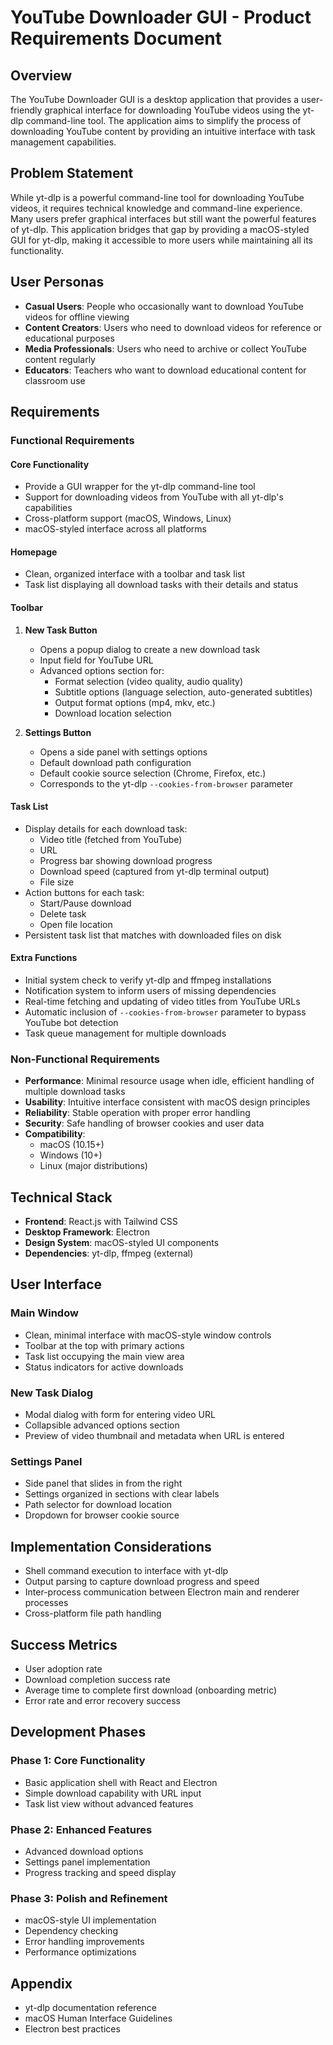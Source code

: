 # YouTube Downloader GUI - Product Requirements Document

## Overview
The YouTube Downloader GUI is a desktop application that provides a user-friendly graphical interface for downloading YouTube videos using the yt-dlp command-line tool. The application aims to simplify the process of downloading YouTube content by providing an intuitive interface with task management capabilities.

## Problem Statement
While yt-dlp is a powerful command-line tool for downloading YouTube videos, it requires technical knowledge and command-line experience. Many users prefer graphical interfaces but still want the powerful features of yt-dlp. This application bridges that gap by providing a macOS-styled GUI for yt-dlp, making it accessible to more users while maintaining all its functionality.

## User Personas
- **Casual Users**: People who occasionally want to download YouTube videos for offline viewing
- **Content Creators**: Users who need to download videos for reference or educational purposes
- **Media Professionals**: Users who need to archive or collect YouTube content regularly
- **Educators**: Teachers who want to download educational content for classroom use

## Requirements

### Functional Requirements

#### Core Functionality
- Provide a GUI wrapper for the yt-dlp command-line tool
- Support for downloading videos from YouTube with all yt-dlp's capabilities
- Cross-platform support (macOS, Windows, Linux)
- macOS-styled interface across all platforms

#### Homepage
- Clean, organized interface with a toolbar and task list
- Task list displaying all download tasks with their details and status

#### Toolbar
1. **New Task Button**
   - Opens a popup dialog to create a new download task
   - Input field for YouTube URL
   - Advanced options section for:
     - Format selection (video quality, audio quality)
     - Subtitle options (language selection, auto-generated subtitles)
     - Output format options (mp4, mkv, etc.)
     - Download location selection

2. **Settings Button**
   - Opens a side panel with settings options
   - Default download path configuration
   - Default cookie source selection (Chrome, Firefox, etc.)
   - Corresponds to the yt-dlp `--cookies-from-browser` parameter

#### Task List
- Display details for each download task:
  - Video title (fetched from YouTube)
  - URL
  - Progress bar showing download progress
  - Download speed (captured from yt-dlp terminal output)
  - File size
- Action buttons for each task:
  - Start/Pause download
  - Delete task
  - Open file location
- Persistent task list that matches with downloaded files on disk

#### Extra Functions
- Initial system check to verify yt-dlp and ffmpeg installations
- Notification system to inform users of missing dependencies
- Real-time fetching and updating of video titles from YouTube URLs
- Automatic inclusion of `--cookies-from-browser` parameter to bypass YouTube bot detection
- Task queue management for multiple downloads

### Non-Functional Requirements
- **Performance**: Minimal resource usage when idle, efficient handling of multiple download tasks
- **Usability**: Intuitive interface consistent with macOS design principles
- **Reliability**: Stable operation with proper error handling
- **Security**: Safe handling of browser cookies and user data
- **Compatibility**: 
  - macOS (10.15+)
  - Windows (10+)
  - Linux (major distributions)

## Technical Stack
- **Frontend**: React.js with Tailwind CSS
- **Desktop Framework**: Electron
- **Design System**: macOS-styled UI components
- **Dependencies**: yt-dlp, ffmpeg (external)

## User Interface

### Main Window
- Clean, minimal interface with macOS-style window controls
- Toolbar at the top with primary actions
- Task list occupying the main view area
- Status indicators for active downloads

### New Task Dialog
- Modal dialog with form for entering video URL
- Collapsible advanced options section
- Preview of video thumbnail and metadata when URL is entered

### Settings Panel
- Side panel that slides in from the right
- Settings organized in sections with clear labels
- Path selector for download location
- Dropdown for browser cookie source

## Implementation Considerations
- Shell command execution to interface with yt-dlp
- Output parsing to capture download progress and speed
- Inter-process communication between Electron main and renderer processes
- Cross-platform file path handling

## Success Metrics
- User adoption rate
- Download completion success rate
- Average time to complete first download (onboarding metric)
- Error rate and error recovery success

## Development Phases

### Phase 1: Core Functionality
- Basic application shell with React and Electron
- Simple download capability with URL input
- Task list view without advanced features

### Phase 2: Enhanced Features
- Advanced download options
- Settings panel implementation
- Progress tracking and speed display

### Phase 3: Polish and Refinement
- macOS-style UI implementation
- Dependency checking
- Error handling improvements
- Performance optimizations

## Appendix
- yt-dlp documentation reference
- macOS Human Interface Guidelines
- Electron best practices 